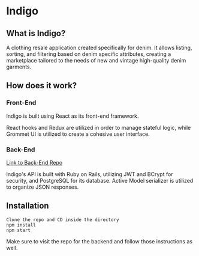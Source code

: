 # Indigo

## What is Indigo?

A clothing resale application created specifically for denim. It allows listing, sorting, and filtering based on denim specific attributes, creating a marketplace tailored to the needs of new and vintage high-quality denim garments.

## How does it work?

### Front-End

Indigo is built using React as its front-end framework.

React hooks and Redux are utilized in order to manage stateful logic, while Grommet UI is utilized to create a cohesive user interface.

### Back-End

[Link to Back-End Repo](https://github.com/shanelonergan/indigo-api)

Indigo's API is built with Ruby on Rails, utilizing JWT and BCrypt for security, and PostgreSQL for its database. Active Model serializer is utilized to organize JSON responses.

## Installation

    Clone the repo and CD inside the directory
    npm install
    npm start

Make sure to visit the repo for the backend and follow those instructions as well.
